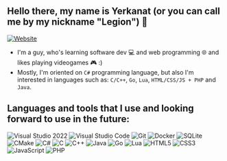 ## Hello there, my name is Yerkanat (or you can call me by my nickname "Legion") 👋

[![Website](https://img.shields.io/website?label=legion2809.github.io&style=for-the-badge&url=https%3A%2F%2Flegion2809.github.io)](https://legion2809.github.io)

- I'm a guy, who's learning software dev :computer: and web programming :globe_with_meridians: and likes playing videogames :video_game: :)
- Mostly, I'm oriented on `C#` programming language, but also I'm interested in languages such as: `C/C++`, `Go`, `Lua`, `HTML/CSS/JS + PHP` and `Java`.

## Languages and tools that I use and looking forward to use in the future:

![Visual Studio 2022](https://img.shields.io/badge/Visual%20Studio%202022-A579DB?style=flat&logo=visualstudio&color=A579DB)
![Visual Studio Code](https://img.shields.io/badge/Visual%20Studio%20Code-0078D7?style=flat&logo=visualstudiocode&link=https%3A%2F%2Fcode.visualstudio.com)
![Git](https://img.shields.io/badge/Git-DE4C36?style=flat&logo=git&logoColor=white&link=https%3A%2F%2Fgit-scm.com)
![Docker](https://img.shields.io/badge/Docker-1D91B4?style=flat&logo=docker&logoColor=white&link=https%3A%2F%2Fdocker.com)
![SQLite](https://img.shields.io/badge/SQLite-0F80CC?style=flat&logo=sqlite&link=https%3A%2F%2Fwww.sqlite.org)
![CMake](https://img.shields.io/badge/CMake-064F8C?style=flat&logo=cmake&link=https%3A%2F%2Fcmake.org)
![C#](https://img.shields.io/badge/C%23-purple?style=flat&logo=csharp&link=https%3A%2F%2Fdotnet.microsoft.com%2Fen-us%2Flanguages%2Fcsharp)
![C](https://img.shields.io/badge/-C-5E97D0?style=flat&logo=c)
![C++](https://img.shields.io/badge/C%2B%2B-00599C?style=flat&logo=cplusplus&link=https%3A%2F%2Fisocpp.org)
![Java](https://img.shields.io/badge/Java-ED8B00?style=flat&logo=openjdk&logoColor=white&link=https%3A%2F%2Fwww.java.com%2Fen%2F)
![Go](https://img.shields.io/badge/Go-black?style=flat&logo=go&logoColor=white&link=https%3A%2F%2Fgo.dev)
![Lua](https://img.shields.io/badge/Lua-00007D?style=flat&logo=lua&link=https%3A%2F%2Flua.org)
![HTML5](https://img.shields.io/badge/-HTML5-E34F26?style=flat&logo=html5&logoColor=white&link=https%3A%2F%2Fhtml5.org)
![CSS3](https://img.shields.io/badge/-CSS3-1572B6?style=flat&logo=css3&link=https%3A%2F%2Fwww.w3.org%2FStyle%2FCSS%2FOverview.en.html)
![JavaScript](https://img.shields.io/badge/-JavaScript-black?style=flat-square&logo=javascript&link=https%3A%2F%2Fjavascript.com)
![PHP](https://img.shields.io/badge/PHP-6383BB?style=flat&logo=php&logoColor=white&link=https%3A%2F%2Fphp.net)
  
